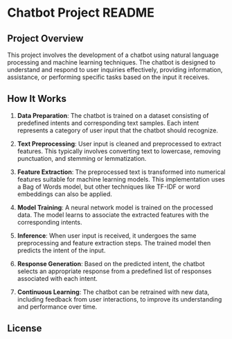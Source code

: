 Chatbot Project README
======================

Project Overview
----------------

This project involves the development of a chatbot using natural language processing and machine learning techniques. The chatbot is designed to understand and respond to user inquiries effectively, providing information, assistance, or performing specific tasks based on the input it receives.

How It Works
------------

1.  **Data Preparation**: The chatbot is trained on a dataset consisting of predefined intents and corresponding text samples. Each intent represents a category of user input that the chatbot should recognize.
    
2.  **Text Preprocessing**: User input is cleaned and preprocessed to extract features. This typically involves converting text to lowercase, removing punctuation, and stemming or lemmatization.
    
3.  **Feature Extraction**: The preprocessed text is transformed into numerical features suitable for machine learning models. This implementation uses a Bag of Words model, but other techniques like TF-IDF or word embeddings can also be applied.
    
4.  **Model Training**: A neural network model is trained on the processed data. The model learns to associate the extracted features with the corresponding intents.
    
5.  **Inference**: When user input is received, it undergoes the same preprocessing and feature extraction steps. The trained model then predicts the intent of the input.
    
6.  **Response Generation**: Based on the predicted intent, the chatbot selects an appropriate response from a predefined list of responses associated with each intent.
    
7.  **Continuous Learning**: The chatbot can be retrained with new data, including feedback from user interactions, to improve its understanding and performance over time.
    
License
-------


